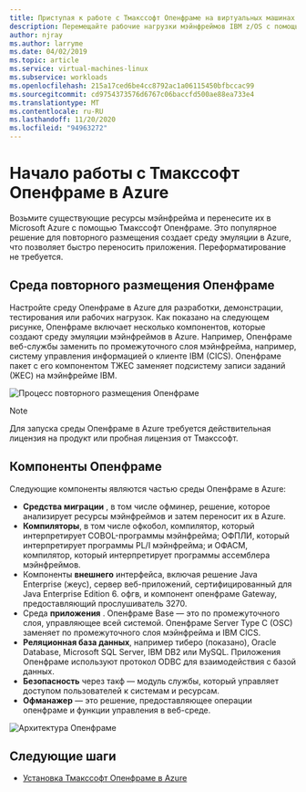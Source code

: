 ```yaml
---
title: Приступая к работе с Тмакссофт Опенфраме на виртуальных машинах Azure
description: Перемещайте рабочие нагрузки мэйнфреймов IBM z/OS с помощью среды Тмакссофт Опенфраме на виртуальных машинах Azure.
author: njray
ms.author: larryme
ms.date: 04/02/2019
ms.topic: article
ms.service: virtual-machines-linux
ms.subservice: workloads
ms.openlocfilehash: 215a17ced6be4cc8792ac1a06115450bfbccac99
ms.sourcegitcommit: cd9754373576d6767c06baccfd500ae88ea733e4
ms.translationtype: MT
ms.contentlocale: ru-RU
ms.lasthandoff: 11/20/2020
ms.locfileid: "94963272"
---
```

# <a name="get-started-with-tmaxsoft-openframe-on-azure"></a>Начало работы с Тмакссофт Опенфраме в Azure

Возьмите существующие ресурсы мэйнфрейма и перенесите их в Microsoft Azure с помощью Тмакссофт Опенфраме. Это популярное решение для повторного размещения создает среду эмуляции в Azure, что позволяет быстро переносить приложения. Переформатирование не требуется.

## <a name="openframe-rehosting-environment"></a>Среда повторного размещения Опенфраме

Настройте среду Опенфраме в Azure для разработки, демонстрации, тестирования или рабочих нагрузок. Как показано на следующем рисунке, Опенфраме включает несколько компонентов, которые создают среду эмуляции мэйнфреймов в Azure. Например, Опенфраме веб-службы заменить по промежуточного слоя мэйнфрейма, например, систему управления информацией о клиенте IBM (CICS). Опенфраме пакет с его компонентом ТЖЕС заменяет подсистему записи заданий (ЖЕС) на мэйнфрейме IBM. 

![Процесс повторного размещения Опенфраме](media/openframe-01.png)

> [!NOTE]
> Для запуска среды Опенфраме в Azure требуется действительная лицензия на продукт или пробная лицензия от Тмакссофт.

## <a name="openframe-components"></a>Компоненты Опенфраме

Следующие компоненты являются частью среды Опенфраме в Azure:

- **Средства миграции** , в том числе офминер, решение, которое анализирует ресурсы мэйнфреймов и затем переносит их в Azure.
- **Компиляторы**, в том числе офкобол, компилятор, который интерпретирует COBOL-программы мэйнфрейма; ОФПЛИ, который интерпретирует программы PL/I мэйнфрейма; и ОФАСМ, компилятор, который интерпретирует программы ассемблера мэйнфреймов.
- Компоненты **внешнего** интерфейса, включая решение Java Enterprise (жеус), сервер веб-приложений, сертифицированный для Java Enterprise Edition 6. офгв, и компонент опенфраме Gateway, предоставляющий прослушиватель 3270.
- Среда **приложения** . Опенфраме Base — это по промежуточного слоя, управляющее всей системой. Опенфраме Server Type C (OSC) заменяет по промежуточного слоя мэйнфрейма и IBM CICS.
- **Реляционная база данных**, например тиберо (показано), Oracle Database, Microsoft SQL Server, IBM DB2 или MySQL. Приложения Опенфраме используют протокол ODBC для взаимодействия с базой данных.
- **Безопасность** через такф — модуль службы, который управляет доступом пользователей к системам и ресурсам. 
- **Офманажер** — это решение, предоставляющее операции опенфраме и функции управления в веб-среде.

![Архитектура Опенфраме](media/openframe-02.png)

## <a name="next-steps"></a>Следующие шаги

- [Установка Тмакссофт Опенфраме в Azure](./install-openframe-azure.md)
